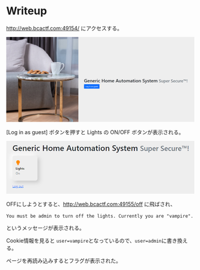 # Writeup

http://web.bcactf.com:49154/ にアクセスする。

![](img/2021-06-13-13-25-15.png)

[Log in as guest] ボタンを押すと Lights の ON/OFF ボタンが表示される。

![](img/2021-06-13-13-26-50.png)

OFFにしようとすると、http://web.bcactf.com:49155/off に飛ばされ、

```
You must be admin to turn off the lights. Currently you are "vampire".
```

というメッセージが表示される。

Cookie情報を見ると `user=vampire`となっているので、`user=admin`に書き換える。

ページを再読み込みするとフラグが表示された。

<!-- bcactf{c00k13s_s3rved_fr3sh_fr0m_th3_smart_0ven_cD7EE09kQ} -->
